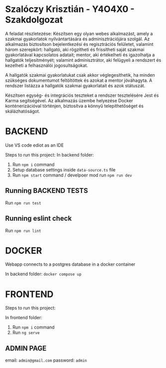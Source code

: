 # Szalóczy Krisztián - Y4O4X0 - Szakdolgozat

A feladat részletezése:
Készítsen egy olyan webes alkalmazást, amely a szakmai gyakorlatok nyilvántartására és adminisztrációjára szolgál. Az alkalmazás biztosítson bejelentkezési és regisztrációs felületet, valamint három szerepkört: hallgató, aki rögzítheti és frissítheti saját szakmai gyakorlatával kapcsolatos adatait; mentor, aki értékelheti és igazolhatja a hallgatók teljesítményét; valamint adminisztrátor, aki felügyeli a rendszert és kezelheti a felhasználói jogosultságokat.

A hallgatók szakmai gyakorlatukat csak akkor véglegesíthetik, ha minden szükséges dokumentumot feltöltöttek és azokat a mentor jóváhagyta. A rendszer listázza a hallgatók szakmai gyakorlatait és azok státuszát.

Készítsen egység- és integrációs teszteket a rendszer tesztelésére Jest és Karma segítségével. Az alkalmazás üzembe helyezése Docker konténerizációval történjen, biztosítva a könnyű telepíthetőséget és skálázhatóságot.


# BACKEND

Use VS code ediot as an IDE

Steps to run this project:
In backend folder:
1. Run `npm i` command
2. Setup database settings inside `data-source.ts` file
3. Run `npm start` command / develpoer mod run `npm run dev`

## Running BACKEND TESTS
Run `npm run test`

## Running eslint check
Run `npm run lint`

# DOCKER 

Webapp connects to a postgres database in a docker container

In backend folder:
`docker compose up`

# FRONTEND
Steps to run this project:

In frontend folder:
1. Run `npm i` command
2. Run `ng serve`

## ADMIN PAGE
email: `admin@gmail.com`
password: `admin`